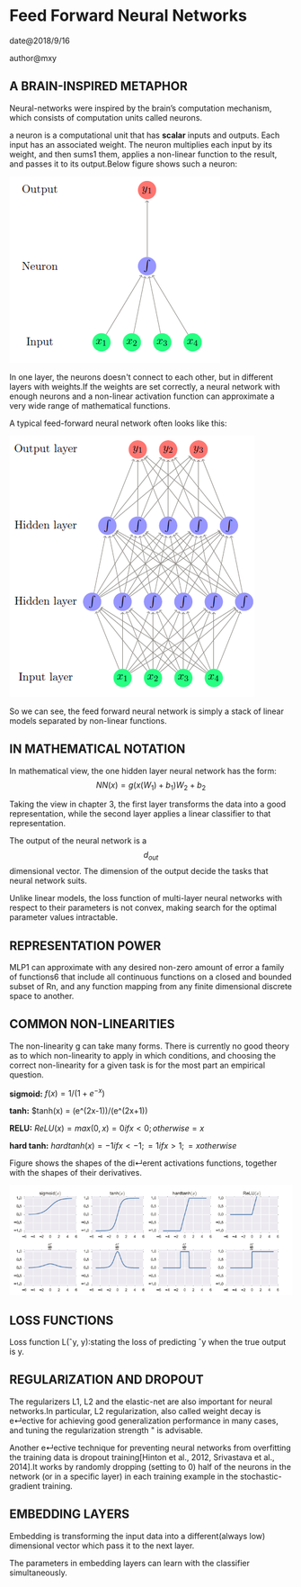 # Feed Forward Neural Networks

date@2018/9/16


author@mxy

## A BRAIN-INSPIRED METAPHOR

Neural-networks were inspired by the brain’s computation mechanism, which consists of computation units called neurons.

a neuron is a computational unit that has **scalar** inputs and outputs. Each input has an associated weight. The neuron 
multiplies each input by its weight, and then sums1 them, applies a non-linear function to the result, and passes it to
its output.Below figure shows such a neuron: 

![neuron](../../images/neuron.png)

In one layer, the neurons doesn't connect to each other, but in different layers with weights.If the weights are set 
correctly, a neural network with enough neurons and a non-linear activation function can approximate a very wide range 
of mathematical functions.

A typical feed-forward neural network often looks like this:

![nn](../../images/feed-forward-nn.png)

So we can see, the feed forward neural network is simply a stack of linear models separated by non-linear functions.

## IN MATHEMATICAL NOTATION

In mathematical view, the one hidden layer neural network  has the form:
$$ NN(x) = g(x(W_{1})+b_{1})W_{2}+b_{2} $$

Taking the view in chapter 3, the first layer transforms the data into a good representation, while the second layer 
applies a linear classifier to that representation.

The output of the neural network is a $$ d_{out} $$ dimensional vector. The dimension of the output decide the tasks 
that neural network suits. 

Unlike linear models, the loss function of multi-layer neural networks with respect to their parameters is not convex,
making search for the optimal parameter values intractable.

## REPRESENTATION POWER

MLP1 can approximate with any desired non-zero amount of error a family of functions6 that include all continuous 
functions on a closed and bounded subset of Rn, and any function mapping from any finite dimensional discrete 
space to another.

## COMMON NON-LINEARITIES

The non-linearity g can take many forms. There is currently no good theory as to which non-linearity to apply in which 
conditions, and choosing the correct non-linearity for a given task is for the most part an empirical question.

**sigmoid:** $f(x) = 1/(1+e^{-x})$

**tanh:** $tanh(x) = (e^(2x-1))/(e^(2x+1))

**RELU:** $ReLU(x) = max(0,x) = 0 if x<0; otherwise = x$

**hard tanh:** $hardtanh(x) = -1 if x<-1; = 1 if x>1; =x otherwise$

Figure shows the shapes of the di↵erent activations functions, together with the shapes of their derivatives.

![function](../../images/activation.png)

## LOSS FUNCTIONS

Loss function L(ˆy, y):stating the loss of predicting ˆy when the true output is y.

## REGULARIZATION AND DROPOUT

The regularizers L1, L2 and the elastic-net are also important for neural networks.In particular, L2 regularization,
also called weight decay is e↵ective for achieving good generalization performance in many cases, and tuning the 
regularization strength " is advisable.

Another e↵ective technique for preventing neural networks from overfitting the training data is dropout training[Hinton 
et al., 2012, Srivastava et al., 2014].It works by randomly dropping (setting to 0) half of the neurons in the network 
(or in a specific layer) in each training example in the stochastic-gradient training.

## EMBEDDING LAYERS

Embedding is transforming the input data into a different(always low) dimensional vector which pass it to the next layer.


The parameters in embedding layers can learn with the classifier simultaneously.